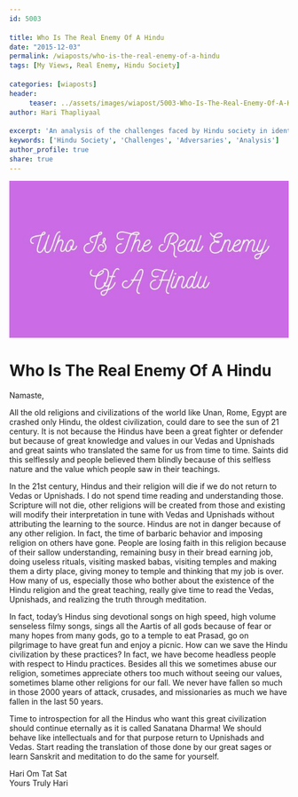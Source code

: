 ```yaml
--- 
id: 5003

title: Who Is The Real Enemy Of A Hindu
date: "2015-12-03"
permalink: /wiaposts/who-is-the-real-enemy-of-a-hindu
tags: [My Views, Real Enemy, Hindu Society]    

categories: [wiaposts] 
header:
     teaser: ../assets/images/wiapost/5003-Who-Is-The-Real-Enemy-Of-A-Hindu.jpg
author: Hari Thapliyaal 

excerpt: 'An analysis of the challenges faced by Hindu society in identifying its true adversaries.' 
keywords: ['Hindu Society', 'Challenges', 'Adversaries', 'Analysis']
author_profile: true 
share: true 
---
```


![Who Is The Real Enemy Of A Hindu](../assets/images/wiapost/5003-Who-Is-The-Real-Enemy-Of-A-Hindu.jpg)   
   
# Who Is The Real Enemy Of A Hindu   
   
Namaste,    
    
All the old religions and civilizations of the world like Unan, Rome, Egypt are crashed only Hindu, the oldest civilization, could dare to see the sun of 21 century. It is not because the Hindus have been a great fighter or defender but because of great knowledge and values in our Vedas and Upnishads and great saints who translated the same for us from time to time. Saints did this selflessly and people believed them blindly because of this selfless nature and the value which people saw in their teachings.    
    
In the 21st century, Hindus and their religion will die if we do not return to Vedas or Upnishads. I do not spend time reading and understanding those. Scripture will not die, other religions will be created from those and existing will modify their interpretation in tune with Vedas and Upnishads without attributing the learning to the source. Hindus are not in danger because of any other religion. In fact, the time of barbaric behavior and imposing religion on others have gone. People are losing faith in this religion because of their sallow understanding, remaining busy in their bread earning job, doing useless rituals, visiting masked babas, visiting temples and making them a dirty place, giving money to temple and thinking that my job is over. How many of us, especially those who bother about the existence of the Hindu religion and the great teaching, really give time to read the Vedas, Upnishads, and realizing the truth through meditation.    
    
In fact, today’s Hindus sing devotional songs on high speed, high volume senseless filmy songs, sings all the Aartis of all gods because of fear or many hopes from many gods, go to a temple to eat Prasad, go on pilgrimage to have great fun and enjoy a picnic. How can we save the Hindu civilization by these practices? In fact, we have become headless people with respect to Hindu practices. Besides all this we sometimes abuse our religion, sometimes appreciate others too much without seeing our values, sometimes blame other religions for our fall. We never have fallen so much in those 2000 years of attack, crusades, and missionaries as much we have fallen in the last 50 years.    
    
Time to introspection for all the Hindus who want this great civilization should continue eternally as it is called Sanatana Dharma! We should behave like intellectuals and for that purpose return to Upnishads and Vedas. Start reading the translation of those done by our great sages or learn Sanskrit and meditation to do the same for yourself.    
    
Hari Om Tat Sat    
Yours Truly Hari     
    
